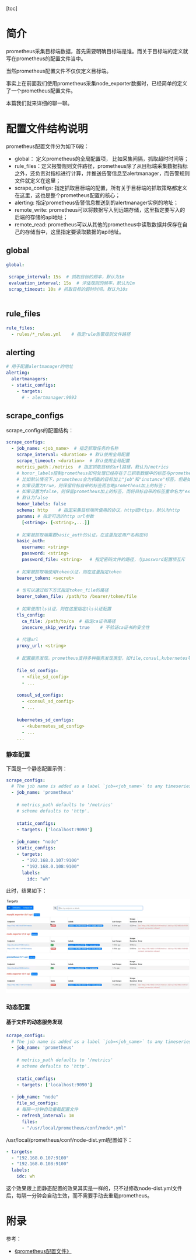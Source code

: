 [toc]

# 简介

prometheus采集目标端数据，首先需要明确目标端是谁。而关于目标端的定义就写在prometheus的配置文件当中。

当然prometheus配置文件不仅仅定义目标端。


事实上在前面我们使用prometheus采集node_exporter数据时，已经简单的定义了一个prometheus配置文件。

本篇我们就来详细的聊一聊。


# 配置文件结构说明


prometheus配置文件分为如下6段：

* global： 定义prometheus的全局配置项， 比如采集间隔，抓取超时时间等；
* rule_files：定义报警规则文件路径，prometheus除了从目标端采集数据指标之外，还负责对指标进行计算，并推送告警信息至alertmanager，而告警规则文件就定义在这里；
* scrape_configs: 指定抓取目标端的配置，所有关于目标端的抓取策略都定义在这里，这也是整个prometheus配置的核心；
* alerting: 指定prometheus告警信息推送到的alertmanager实例的地址；
* remote_write: prometheus可以将数据写入到远端存储，这里指定要写入的后端的存储的api地址；
* remote_read: prometheus可以从其他的prometheus中读取数据并保存在自己的存储当中，这里指定要读取数据的api地址。



## global

```yaml
global:

 scrape_interval: 15s  # 抓取目标的频率，默认为1m
 evaluation_interval: 15s  # 评估规则的频率，默认为1m
 scrap_timeout: 10s # 抓取目标的超时时间，默认为10s
 
```

## rule_files

```yaml
rule_files:
  - rules/*_rules.yml    # 指定rule告警规则文件路径
```

## alerting

```yaml
# 用于配置alertmanager的地址
alerting:
  alertmanagers:
  - static_configs:
    - targets:
      # - alertmanager:9093
```


## scrape_configs

scrape_configs的配置结构：

```yaml
scrape_configs:
  - job_name: <job_name>  # 指定抓取任务的名称
    scrape_interval: <duration> # 默认使用全局配置
    scrape_timeout: <duration>  # 默认使用全局配置
    metrics_path：/metrics  # 指定抓取目标的url路径，默认为/metrics
    # honor_labels控制prometheus如何处理已经存在于已抓取数据中的标签与prometheus将附加到服务端的标签的冲突；
    # 比如默认情况下，prometheus会为抓取的目标加上"job"和"instance"标签。但是如果我们抓取的目标值正好自带的也有这两个标签，那么此时，prometheus应该用目标自带的标签覆盖prometheus加上的标签，还是忽略掉目标自带的标签？
    # 如果设置为true，则保留目标自带的标签而忽略prometheus加上的标签；
    # 如果设置为false，则保留prometheus加上的标签，而将目标自带的标签重命名为"exported_<original-label>"，例如"exported_instance"
    # 默认为false
    honor_labels: false
    schema: http    # 指定采集目标端所使用的协议，http或https，默认为http
    params: # 指定可选的http url参数
      [<string>: [<string>,...]]
    
    # 如果被抓取端需要basic_auth的认证，在这里指定用户名和密码
    basic_auth:
      username: <string>
      password: <string>
      password_file: <string>   # 指定密码文件的路径，与password配置项互斥
    
    # 如果被抓取端使用token认证，则在这里指定token
    bearer_token: <secret>
    
    # 也可以通过如下方式指定token_file的路径
    bearer_token_file: /path/to /bearer/token/file
    
    # 如果使用tls认证，则在这里指定tls认证配置
    tls_config:
      ca_file: /path/to/ca  # 指定ca证书路径
      insecure_skip_verify: true    # 不验证ca证书的安全性
    
    # 代理url
    proxy_url: <string>
    
    # 配置服务发现，prometheus支持多种服务发现类型，如file,consul,kubernetes等
    
    file_sd_configs:
      - <file_sd_config>
      - ...
    
    consul_sd_configs:
      - <consul_sd_config>
      - ...
      
    kubernetes_sd_configs:
      - <kubernetes_sd_config>
      - ...
    ...
```

### 静态配置

下面是一个静态配置示例：

```yaml
scrape_configs:
  # The job name is added as a label `job=<job_name>` to any timeseries scraped from this config.
  - job_name: 'prometheus'

    # metrics_path defaults to '/metrics'
    # scheme defaults to 'http'.

    static_configs:
    - targets: ['localhost:9090']
    
  - job_name: "node"
    static_configs:
    - targets:
      - "192.168.0.107:9100"
      - "192.168.0.108:9100"
      labels:
        idc: "wh"
```

此时，结果如下：

![image-20221023143133324](./.图片存放/image-20221023143133324.png)


### 动态配置

#### 基于文件的动态服务发现

```yaml
scrape_configs:
  # The job name is added as a label `job=<job_name>` to any timeseries scraped from this config.
  - job_name: 'prometheus'

    # metrics_path defaults to '/metrics'
    # scheme defaults to 'http'.

    static_configs:
    - targets: ['localhost:9090']
    
  - job_name: "node"
    file_sd_configs:
    # 每隔一分钟自动重载配置文件
    - refresh_interval: 1m
      files: 
      - "/usr/local/prometheus/conf/node*.yml"
```

/usr/local/prometheus/conf/node-dist.yml配置如下：

```yaml
- targets:
  - "192.168.0.107:9100"
  - "192.168.0.108:9100"
  labels:
    idc: wh
```

这个效果跟上面静态配置的效果其实是一样的，只不过修改node-dist.yml文件后，每隔一分钟会自动生效，而不需要手动去重载prometheus。

# 附录

参考： 

* [《prometheus配置文件》](https://www.cnblogs.com/zhaojiedi1992/p/zhaojiedi_liunx_60_prometheus_config.html)

